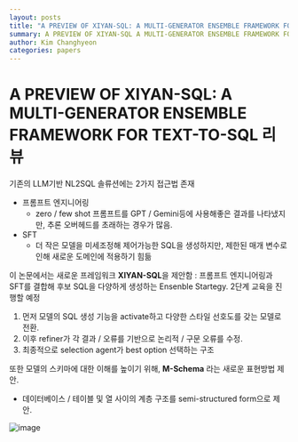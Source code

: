 ```yaml
---
layout: posts
title: "A PREVIEW OF XIYAN-SQL: A MULTI-GENERATOR ENSEMBLE FRAMEWORK FOR TEXT-TO-SQL 리뷰"
summary: A PREVIEW OF XIYAN-SQL A MULTI-GENERATOR ENSEMBLE FRAMEWORK FOR TEXT-TO-SQL 리뷰
author: Kim Changhyeon
categories: papers
---
```


# A PREVIEW OF XIYAN-SQL: A MULTI-GENERATOR ENSEMBLE FRAMEWORK FOR TEXT-TO-SQL 리뷰

기존의 LLM기반 NL2SQL 솔류션에는 2가지 접근법 존재
  - 프롬프트 엔지니어링
    - zero / few shot 프롬프트를 GPT / Gemini등에 사용해좋은 결과를 나타냈지만, 추론 오버헤드를 초래하는 경우가 많음.
  - SFT
    - 더 작은 모델을 미세조정해 제어가능한 SQL을 생성하지만, 제한된 매개 변수로 인해 새로운 도메인에 적용하기 힘듦

 이 논문에서는 새로운 프레임워크 **XIYAN-SQL**을 제안함 : 프롬프트 엔지니어링과 SFT를 결합해 후보 SQL을 다양하게 생성하는 Ensenble Startegy. 2단계 교육을 진행할 예정

 1. 먼저 모델의 SQL 생성 기능을 activate하고 다양한 스타일 선호도를 갖는 모델로 전환.
 2. 이후 refiner가 각 결과 / 오류를 기반으로 논리적 / 구문 오류를 수정.
 3. 최종적으로 selection agent가 best option 선택하는 구조

 또한 모델의 스키마에 대한 이해를 높이기 위해, **M-Schema** 라는 새로운 표현방법 제안. 
 - 데이터베이스 / 테이블 및 열 사이의 계층 구조를 semi-structured form으로 제안.

![image](https://github.com/user-attachments/assets/0fe8c296-984e-4091-b5d9-2867becd06f6)

